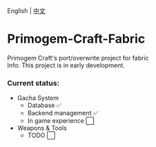 English | [中文](README_cn.md)

# Primogem-Craft-Fabric
Primogem Craft's port/overwrite project for fabric
<br>Info: This project is in early development.

### Current status: 
- Gacha System 
  - Database :white_check_mark:
  - Backend management :white_check_mark:
  - In game experience :white_large_square:
- Weapons & Tools
  - TODO :white_large_square: